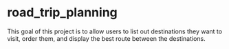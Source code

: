 # road_trip_planning

This goal of this project is to allow users to list out destinations they want to visit, order them, and display the best route between the destinations.
